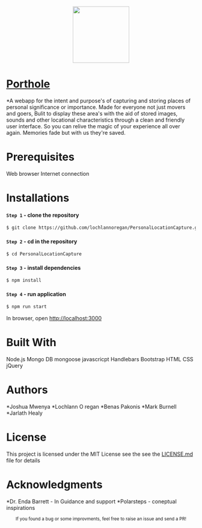 ### <p align="center"><img width="150px" height="150px" src="https://drive.google.com/open?id=1RMVdLhFIi8MZMabZVY2YJVsv0IqtSajo"></p>

# [Porthole](https://porthole.dev/)

*A webapp for the intent and purpose's of capturing and storing places of personal significance or importance. Made for everyone not just movers and goers, Bulit to display these area's with the aid of stored images, sounds and other locational characteristics through a clean and friendly user interface. So you can relive the magic of your experience all over again. Memories fade but with us they're saved.

# Prerequisites

Web browser
Internet connection


# Installations

#### `Step 1` - clone the repository 
  
```bash
$ git clone https://github.com/lochlannoregan/PersonalLocationCapture.git
```

#### `Step 2` - cd in the repository

```bash
$ cd PersonalLocationCapture
```

#### `Step 3` - install dependencies

```bash
$ npm install
```

#### `Step 4` - run application

```bash
$ npm run start
```

In browser, open [http://localhost:3000](http://localhost:3000)


# Built With
Node.js
Mongo DB
mongoose
javascricpt
Handlebars
Bootstrap
HTML
CSS
jQuery

# Authors 
*Joshua Mwenya
*Lochlann O regan
*Benas Pakonis
*Mark Burnell
*Jarlath Healy

# License 
This project is licensed under the MIT License see the see the [LICENSE.md](LICENSE.md) file for details

# Acknowledgments
*Dr. Enda Barrett - In Guidance and support
*Polarsteps - coneptual inspirations

<div align="center">
  <sub>If you found a bug or some improvments, feel free to raise an issue and send a PR!</sub>
</div>


